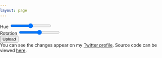 ```yaml
---
layout: page
---
```

<script src="{{ base.url | prepend: site.url }}/assets/js/pixastic.js"></script>
<script src="{{ base.url | prepend: site.url }}/assets/js/pixastic.effects.js"></script>
<script src="{{ base.url | prepend: site.url }}/assets/js/pixastic.worker.js"></script>

<div class="avatar-container">
    <div class="avatar-preview">
        <i style="color: white" class="fas fa-spinner fa-spin"></i>
        <canvas id="output-canvas"></canvas>
        <img style="display: none" id="avatar" src="/assets/avatar.png">
    </div>
    <div class="avatar-toggles">
        <div class="toggle">
            <label>Hue</label>
            <input class="slider" id="hue" type="range" min="-360" max="360" /> 
        </div>
        <div class="toggle">
            <label>Rotation</label>
            <input class="slider" id="rotation" type="range" min="-14" max="346" step="1" /> 
        </div>
    </div>
    <div class="controls">
        <button class="btn">
            <span>Upload</span> 
            <i style="display: none" class="fa fa-spinner fa-spin"></i>
        </button>    
    </div>
    <div class="text">
        <div> You can see the changes appear on my <a href="https://twitter.com/taybgibb">Twitter profile</a>. Source code can be viewed <a href="https://github.com/taylorgibb/taylorgibb.github.io">here</a>.</div>
    </div>
</div>

<script>
    $(document).ready(function() {
        var random = function(min, max, decimals) { 
              var rand = Math.random()*(max-min) + min;
              var power = Math.pow(10, decimals);
              return Math.floor(rand*power) / power;
        };

        var hue = random(-1,1,2);
        var saturation = 0;
        var lightness = 0;
        var rotate = -14;
        
        var options = {
            hue : hue,
            saturation : saturation,
            lightness : lightness 
        };

        $('#hue').val(hue * 360);
        $('#hue').on('change', function(){
            options["hue"] = parseInt($(this).val(), 10) / 360;
            console.log(options["hue"]);
		    update();
        });

        $('#rotation').val(rotate);
        $('#rotation').on('change', function(){
            rotate = parseInt($(this).val(), 10);
            console.log(rotate);
            update();
	    });

        function update(){
            var img = document.getElementById("avatar"),
                canvas = document.getElementById("output-canvas"),
                ctx = canvas.getContext("2d");
       
            img.style.display = "none";
            canvas.style.display = "none";
            canvas.width = img.width;
            canvas.height = img.height;

            ctx.drawImage(img, 0, 0);

            Px = new Pixastic(ctx);
            Px["hsl"](options).done(function() {
                setTimeout(function() {
                      canvas.style.display = "block";
                }, 200)
            }, function(p) {

            });
            $('#output-canvas').css({
                'transform': 'rotate(' + rotate + 'deg)'
		    });
        }

        update();

        $('button').click(function() {
            $('.controls button span').css({'display': 'none'});
            $('.controls button i').css({'display': 'block'});
            $.getJSON( `https://tweet-avatar.azurewebsites.net/api/avatar?code=XiwxXOWN3RcIaIgB10cK7KJrzoqJwaxlbyHktbTvgm9/QfM0IV33yA==?hue=${options["hue"]}&saturation=${options["saturation"]}&lightness=${options["lightness"]}&rotation=${rotate}`, function( data ) {
                $('.controls button span').css({'display': 'block'});
                $('.controls button i').css({'display': 'none'});
            })
        });
    });
</script>

<style>
body {
    margin: 0;
    padding: 0;
}
</style>

